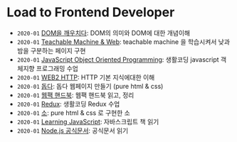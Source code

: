 # Load to Frontend Developer

- `2020-01` [DOM을 깨우치다](https://github.com/HYUNJINE/Frontend/tree/master/JavaScript/javascript%20books/DOM%EC%9D%84%20%EA%B9%A8%EC%9A%B0%EC%B9%98%EB%8B%A4): DOM의 의미와 DOM에 대한 개념이해
- `2020-01` [Teachable Machine & Web](https://github.com/HYUNJINE/javascript/tree/master/%EC%83%9D%ED%99%9C%EC%BD%94%EB%94%A9/Teachable%20Machine%20%26%20Web): teachable machine 을 학습시켜서 낮과 밤을 구분하는 페이지 구현
- `2020-01` [JavaScript Object Oriented Programming](https://github.com/HYUNJINE/javascript/tree/master/%EC%83%9D%ED%99%9C%EC%BD%94%EB%94%A9/JavaScript%20Object%20Oriented%20Programming): 생활코딩 javascript 객체지향 프로그래밍 수업
- `2020-01` [WEB2 HTTP](https://github.com/HYUNJINE/javascript/tree/master/%EC%83%9D%ED%99%9C%EC%BD%94%EB%94%A9/HTTP): HTTP 기본 지식에대한 이해
- `2020-01` [돕다](https://github.com/HYUNJINE/Frontend/tree/master/pure%20HTML%20%26%20CSS/%EB%8F%95%EB%8B%A4): 돕다 웹페이지 만들기 (pure html & css) 
- `2020-01` [웹팩 핸드북](https://github.com/HYUNJINE/Frontend/tree/master/webpack): 웹팩 핸드북 읽고, 정리
- `2020-01` [Redux](https://github.com/HYUNJINE/Frontend/tree/master/%EC%83%9D%ED%99%9C%EC%BD%94%EB%94%A9/Redux): 생활코딩 Redux 수업
- `2020-01` [소](https://github.com/HYUNJINE/Frontend/tree/master/pure%20HTML%20%26%20CSS/%EC%86%8C): pure html & css 로 구현한 소  
- `2020-01` [Learning JavaScript](https://github.com/HYUNJINE/Frontend/tree/master/JavaScript/javascript%20books/Learning%20JavaScript): 자바스크립트 책 읽기
- `2020-01` [Node.js 공식문서](https://github.com/HYUNJINE/Frontend/tree/master/JavaScript/%EA%B3%B5%EC%8B%9D%EB%AC%B8%EC%84%9C/Node.js): 공식문서 읽기

